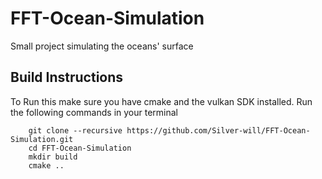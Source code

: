 # FFT-Ocean-Simulation
Small project simulating the oceans' surface


## Build Instructions
To Run this make sure you have cmake and the vulkan SDK installed.
Run the following commands in your terminal
```
	git clone --recursive https://github.com/Silver-will/FFT-Ocean-Simulation.git
	cd FFT-Ocean-Simulation
	mkdir build
	cmake ..
```